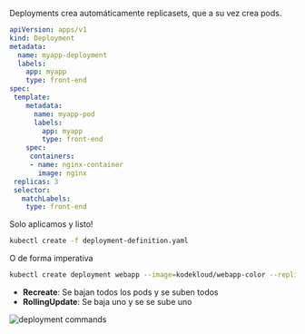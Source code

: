 
Deployments crea automáticamente replicasets, que a su vez crea pods.
```yaml
apiVersion: apps/v1
kind: Deployment
metadata:
  name: myapp-deployment
  labels:
    app: myapp
    type: front-end
spec:
 template:
    metadata:
      name: myapp-pod
      labels:
        app: myapp
        type: front-end
    spec:
     containers:
     - name: nginx-container
       image: nginx
 replicas: 3
 selector:
   matchLabels:
    type: front-end
```

Solo aplicamos y listo!

```sh
kubectl create -f deployment-definition.yaml
```

O de forma imperativa
```sh
kubectl create deployment webapp --image=kodekloud/webapp-color --replicas=3
```


- **Recreate**: Se bajan todos los pods y se suben todos
- **RollingUpdate**: Se baja uno y se se sube uno

![deployment commands](../assets/deployment-commands.png.jpg)
